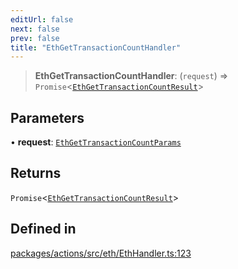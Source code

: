 ```yaml
---
editUrl: false
next: false
prev: false
title: "EthGetTransactionCountHandler"
---
```


> **EthGetTransactionCountHandler**: (`request`) => `Promise`\<[`EthGetTransactionCountResult`](/reference/tevm/actions/type-aliases/ethgettransactioncountresult/)\>

## Parameters

• **request**: [`EthGetTransactionCountParams`](/reference/tevm/actions/type-aliases/ethgettransactioncountparams/)

## Returns

`Promise`\<[`EthGetTransactionCountResult`](/reference/tevm/actions/type-aliases/ethgettransactioncountresult/)\>

## Defined in

[packages/actions/src/eth/EthHandler.ts:123](https://github.com/evmts/tevm-monorepo/blob/main/packages/actions/src/eth/EthHandler.ts#L123)
